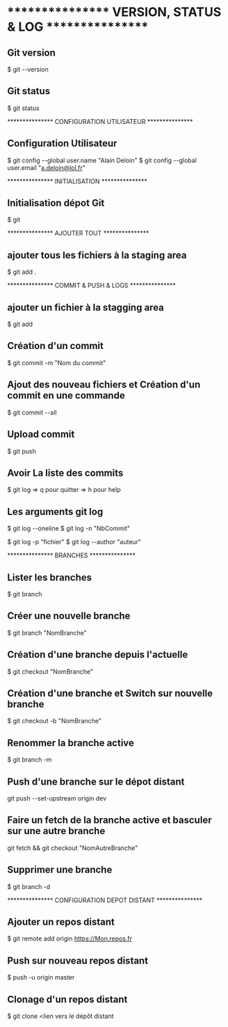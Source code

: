 # *************** VERSION, STATUS & LOG ***************
## Git version
$ git --version
## Git status
$ git status

*************** CONFIGURATION UTILISATEUR ***************
## Configuration Utilisateur
$ git config --global user.name "Alain Deloin"
$ git config --global user.email "a.deloin@lol.fr"

*************** INITIALISATION ***************
## Initialisation dépot Git
$ git 

*************** AJOUTER TOUT ***************
## ajouter tous les fichiers à la staging area
$ git add .

*************** COMMIT & PUSH & LOGS ***************
## ajouter un fichier à la stagging area
$ git add <nomFichier>
## Création d'un commit
$ git commit -m "Nom du commit"
## Ajout des nouveau fichiers et Création d'un commit en une commande
$ git commit --all
## Upload commit 
$ git push
## Avoir La liste des commits
$ git log
=> q pour quitter
=> h pour help
## Les arguments git log
$ git log --oneline
$ git log -n "NbCommit"

$ git log -p "fichier"
$ git log --author "auteur" 

*************** BRANCHES ***************
## Lister les branches
$ git branch

## Créer une nouvelle branche
$ git branch "NomBranche"
## Création d'une branche depuis l'actuelle
$ git checkout "NomBranche"

## Création d'une branche et Switch sur nouvelle branche
$ git checkout -b "NomBranche"
## Renommer la branche active
$ git branch -m <nouveauNomDeLaBranche>

## Push d'une branche sur le dépot distant
git push --set-upstream origin dev

## Faire un fetch de la branche active et basculer sur une autre branche
git fetch && git checkout "NomAutreBranche"

## Supprimer une branche
$ git branch -d <nomDeLaBranche>

*************** CONFIGURATION DEPOT DISTANT ***************
## Ajouter un repos distant
$ git remote add origin https://Mon.repos.fr
## Push sur nouveau repos distant
$ push -u origin master
## Clonage d'un repos distant
$ git clone <lien vers le dépôt distant